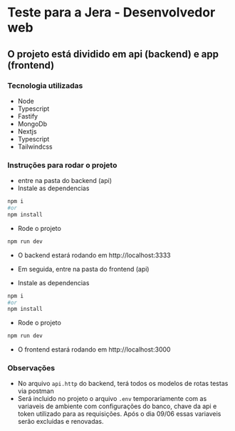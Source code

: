 # Teste para a Jera - Desenvolvedor web


## O projeto está dividido em api (backend) e app (frontend)

### Tecnologia utilizadas
- Node
- Typescript
- Fastify
- MongoDb
- Nextjs
- Typescript
- Tailwindcss

### Instruções para rodar o projeto
- entre na pasta do backend (api)
- Instale as dependencias
```bash
npm i
#or
npm install
```
- Rode o projeto
```bash
npm run dev
```
- O backend estará rodando em http://localhost:3333

- Em seguida, entre na pasta do frontend (api)
- Instale as dependencias
```bash
npm i
#or
npm install
```
- Rode o projeto
```bash
npm run dev
```
- O frontend estará rodando em http://localhost:3000

### Observações
- No arquivo `api.http` do backend, terá todos os modelos de rotas testas via postman
- Será incluido no projeto o arquivo `.env` temporariamente com as variaveis de ambiente com configurações do banco, chave da api e token utilizado para as requisições.
Após o dia 09/06 essas variaveis serão excluidas e renovadas.
